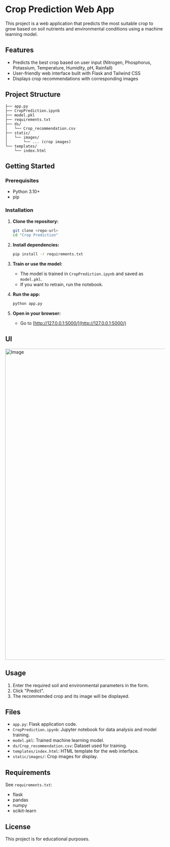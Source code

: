 # Crop Prediction Web App

This project is a web application that predicts the most suitable crop to grow based on soil nutrients and environmental conditions using a machine learning model.

## Features

- Predicts the best crop based on user input (Nitrogen, Phosphorus, Potassium, Temperature, Humidity, pH, Rainfall)
- User-friendly web interface built with Flask and Tailwind CSS
- Displays crop recommendations with corresponding images

## Project Structure

```
├── app.py 
├── CropPrediction.ipynb 
├── model.pkl 
├── requirements.txt 
├── ds/ 
│   └── Crop_recommendation.csv 
├── static/ 
│   └── images/ 
│       └── ... (crop images) 
└── templates/ 
    └── index.html
```

## Getting Started

### Prerequisites

- Python 3.10+
- pip

### Installation

1. **Clone the repository:**
   ```sh
   git clone <repo-url>
   cd "Crop Prediction"
   ```

2. **Install dependencies:**
   ```sh
   pip install -r requirements.txt
   ```

3. **Train or use the model:**
   - The model is trained in `CropPrediction.ipynb` and saved as `model.pkl`.
   - If you want to retrain, run the notebook.

4. **Run the app:**
   ```sh
   python app.py
   ```

5. **Open in your browser:**
   - Go to [http://127.0.0.1:5000/](http://127.0.0.1:5000/)
  
## UI

<img width="768" height="981" alt="Image" src="https://github.com/user-attachments/assets/7f054d66-13e1-4e73-b68c-3d8874798f0f" />

## Usage

1. Enter the required soil and environmental parameters in the form.
2. Click "Predict".
3. The recommended crop and its image will be displayed.

## Files

- `app.py`: Flask application code.
- `CropPrediction.ipynb`: Jupyter notebook for data analysis and model training.
- `model.pkl`: Trained machine learning model.
- `ds/Crop_recommendation.csv`: Dataset used for training.
- `templates/index.html`: HTML template for the web interface.
- `static/images/`: Crop images for display.

## Requirements

See `requirements.txt`:

- flask
- pandas
- numpy
- scikit-learn

## License

This project is for educational purposes.
